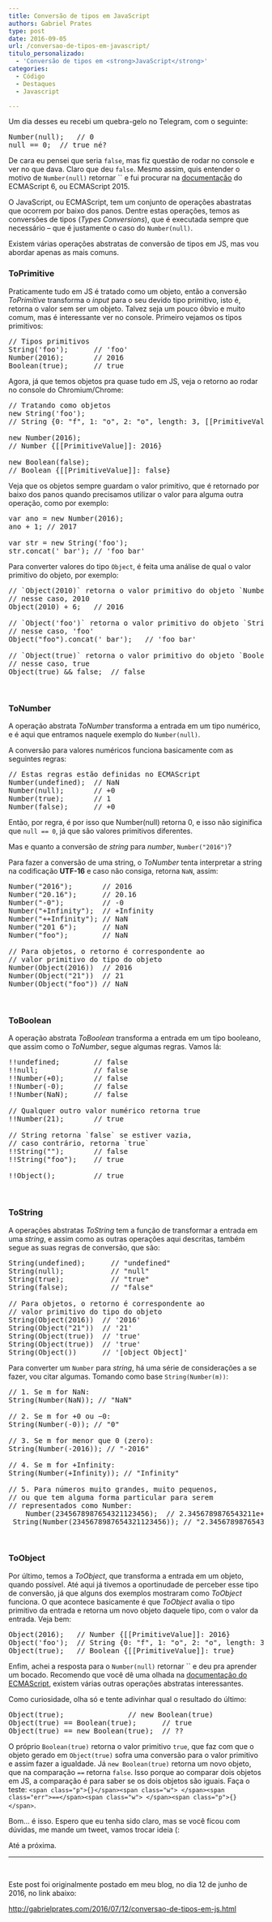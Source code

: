 ```yaml
---
title: Conversão de tipos em JavaScript
authors: Gabriel Prates
type: post
date: 2016-09-05
url: /conversao-de-tipos-em-javascript/
titulo_personalizado:
  - 'Conversão de tipos em <strong>JavaScript</strong>'
categories:
  - Código
  - Destaques
  - Javascript

---
```

Um dia desses eu recebi um quebra-gelo no Telegram, com o seguinte:

<pre class="lang-javascript">Number(null);   // 0
null == 0;  // true né?
</pre>

De cara eu pensei que seria `false`, mas fiz questão de rodar no console e ver no que dava. Claro que deu `false`. Mesmo assim, quis entender o motivo de `Number(null)` retornar `` e fui procurar na [documentação][1] do ECMAScript 6, ou ECMAScript 2015.

O JavaScript, ou ECMAScript, tem um conjunto de operações abastratas que ocorrem por baixo dos panos. Dentre estas operações, temos as conversões de tipos (_Types Conversions_), que é executada sempre que necessário &#8211; que é justamente o caso do `Number(null)`.

Existem várias operações abstratas de conversão de tipos em JS, mas vou abordar apenas as mais comuns.

### ToPrimitive

Praticamente tudo em JS é tratado como um objeto, então a conversão _ToPrimitive_ transforma o _input_ para o seu devido tipo primitivo, isto é, retorna o valor sem ser um objeto. Talvez seja um pouco óbvio e muito comum, mas é interessante ver no console. Primeiro vejamos os tipos primitivos:

<pre class="lang-javascript">// Tipos primitivos
String('foo');      // 'foo'
Number(2016);       // 2016
Boolean(true);      // true
</pre>

Agora, já que temos objetos pra quase tudo em JS, veja o retorno ao rodar no console do Chromium/Chrome:

<pre class="lang-javascript">// Tratando como objetos
new String('foo');
// String {0: "f", 1: "o", 2: "o", length: 3, [[PrimitiveValue]]: "foo"}

new Number(2016);
// Number {[[PrimitiveValue]]: 2016}

new Boolean(false);
// Boolean {[[PrimitiveValue]]: false}
</pre>

Veja que os objetos sempre guardam o valor primitivo, que é retornado por baixo dos panos quando precisamos utilizar o valor para alguma outra operação, como por exemplo:

<pre class="lang-javascript">var ano = new Number(2016);
ano + 1; // 2017

var str = new String('foo');
str.concat(' bar'); // 'foo bar'
</pre>

Para converter valores do tipo `Object`, é feita uma análise de qual o valor primitivo do objeto, por exemplo:

<pre class="lang-javascript">// `Object(2010)` retorna o valor primitivo do objeto `Number`,
// nesse caso, 2010
Object(2010) + 6;   // 2016

// `Object('foo')` retorna o valor primitivo do objeto `String`,
// nesse caso, 'foo'
Object("foo").concat(' bar');   // 'foo bar'

// `Object(true)` retorna o valor primitivo do objeto `Boolean`,
// nesse caso, true
Object(true) && false;  // false
</pre>

&nbsp;

### ToNumber

A operação abstrata _ToNumber_ transforma a entrada em um tipo numérico, e é aqui que entramos naquele exemplo do `Number(null)`.

A conversão para valores numéricos funciona basicamente com as seguintes regras:

<pre class="lang-javascript">// Estas regras estão definidas no ECMAScript
Number(undefined);  // NaN
Number(null);       // +0
Number(true);       // 1
Number(false);      // +0
</pre>

Então, por regra, é por isso que Number(null) retorna 0, e isso não siginifica que `null == 0`, já que são valores primitivos diferentes.

Mas e quanto a conversão de _string_ para _number_, `Number("2016")`?

Para fazer a conversão de uma string, o _ToNumber_ tenta interpretar a string na codificação **UTF-16** e caso não consiga, retorna `NaN`, assim:

<pre class="lang-javascript">Number("2016");       // 2016
Number("20.16");      // 20.16
Number("-0");         // -0
Number("+Infinity");  // +Infinity
Number("++Infinity"); // NaN
Number("201 6");      // NaN
Number("foo");        // NaN

// Para objetos, o retorno é correspondente ao
// valor primitivo do tipo do objeto
Number(Object(2016))  // 2016
Number(Object("21"))  // 21
Number(Object("foo")) // NaN
</pre>

&nbsp;

### ToBoolean

A operação abstrata _ToBoolean_ transforma a entrada em um tipo booleano, que assim como o _ToNumber_, segue algumas regras. Vamos lá:

<pre class="lang-javascript">!!undefined;        // false
!!null;             // false
!!Number(+0);       // false
!!Number(-0);       // false
!!Number(NaN);      // false

// Qualquer outro valor numérico retorna true
!!Number(21);       // true

// String retorna `false` se estiver vazia,
// caso contrário, retorna `true`
!!String("");       // false
!!String("foo");    // true

!!Object();         // true
</pre>

&nbsp;

### ToString

A operações abstratas _ToString_ tem a função de transformar a entrada em uma _string_, e assim como as outras operações aqui descritas, também segue as suas regras de conversão, que são:

<pre class="lang-javascript">String(undefined);      // "undefined"
String(null);           // "null"
String(true);           // "true"
String(false);          // "false"

// Para objetos, o retorno é correspondente ao
// valor primitivo do tipo do objeto
String(Object(2016))  // '2016'
String(Object("21"))  // '21'
String(Object(true))  // 'true'
String(Object(true))  // 'true'
String(Object())      // '[object Object]'
</pre>

Para converter um `Number` para _string_, há uma série de considerações a se fazer, vou citar algumas. Tomando como base `String(Number(m))`:

<pre class="lang-javascript">// 1. Se m for NaN:
String(Number(NaN)); // "NaN"

// 2. Se m for +0 ou −0:
String(Number(-0)); // "0"

// 3. Se m for menor que 0 (zero):
String(Number(-2016)); // "-2016"

// 4. Se m for +Infinity:
String(Number(+Infinity)); // "Infinity"

// 5. Para números muito grandes, muito pequenos,
// ou que tem alguma forma particular para serem
// representados como Number:
    Number(2345678987654321123456);  // 2.3456789876543211e+21
 String(Number(2345678987654321123456)); // "2.3456789876543211e+21"
</pre>

&nbsp;

### ToObject

Por último, temos a _ToObject_, que transforma a entrada em um objeto, quando possível. Até aqui já tivemos a oportinudade de perceber esse tipo de conversão, já que alguns dos exemplos mostraram como _ToObject_ funciona. O que acontece basicamente é que _ToObject_ avalia o tipo primitivo da entrada e retorna um novo objeto daquele tipo, com o valor da entrada. Veja bem:

<pre class="lang-javascript">Object(2016);   // Number {[[PrimitiveValue]]: 2016}
Object('foo');  // String {0: "f", 1: "o", 2: "o", length: 3, [[PrimitiveValue]]: "foo"}
Object(true);   // Boolean {[[PrimitiveValue]]: true}
</pre>

Enfim, achei a resposta para o `Number(null)` retornar `` e deu pra aprender um bocado. Recomendo que você dê uma olhada na [documentação do ECMAScript][2], existem várias outras operações abstratas interessantes.

Como curiosidade, olha só e tente adivinhar qual o resultado do último:

<pre class="lang-javascript">Object(true);               // new Boolean(true)
Object(true) == Boolean(true);      // true
Object(true) == new Boolean(true);  // ??
</pre>

O próprio `Boolean(true)` retorna o valor primitivo `true`, que faz com que o objeto gerado em `Object(true)` sofra uma conversão para o valor primitivo e assim fazer a igualdade. Já `new Boolean(true)` retorna um novo objeto, que na comparação `==` retorna `false`. Isso porque ao comparar dois objetos em JS, a comparação é para saber se os dois objetos são iguais. Faça o teste: `<span class="p">{}</span><span class="w"> </span><span class="err">==</span><span class="w"> </span><span class="p">{}</span>`.

Bom… é isso. Espero que eu tenha sido claro, mas se você ficou com dúvidas, me mande um tweet, vamos trocar ideia (:

Até a próxima.

* * *

&nbsp;

Este post foi originalmente postado em meu blog, no dia 12 de junho de 2016, no link abaixo:
  
<a href="http://gabrielprates.com/2016/07/12/conversao-de-tipos-em-js.html" target="_blank">http://gabrielprates.com/2016/07/12/conversao-de-tipos-em-js.html</a>

 [1]: https://www.ecma-international.org/ecma-262/6.0/index.html#sec-type-conversion
 [2]: https://www.ecma-international.org/ecma-262/6.0/index.html
